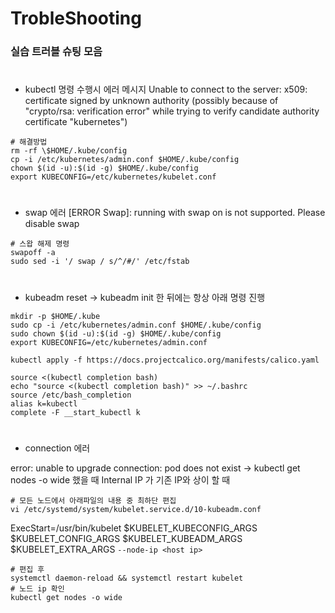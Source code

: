 # TrobleShooting

### 실습 트러블 슈팅 모음  
#
* kubectl 명령 수행시 에러 메시지
Unable to connect to the server: x509: certificate signed by unknown authority (possibly because of "crypto/rsa: verification error" while trying to verify candidate authority certificate "kubernetes")
```
# 해결방법
rm -rf \$HOME/.kube/config
cp -i /etc/kubernetes/admin.conf $HOME/.kube/config
chown $(id -u):$(id -g) $HOME/.kube/config
export KUBECONFIG=/etc/kubernetes/kubelet.conf
```
#
* swap 에러
[ERROR Swap]: running with swap on is not supported. Please disable swap
```
# 스왑 해제 명령
swapoff -a
sudo sed -i '/ swap / s/^/#/' /etc/fstab
```
#
* kubeadm reset -> kubeadm init 한 뒤에는 항상 아래 명령 진행
```
mkdir -p $HOME/.kube
sudo cp -i /etc/kubernetes/admin.conf $HOME/.kube/config
sudo chown $(id -u):$(id -g) $HOME/.kube/config
export KUBECONFIG=/etc/kubernetes/admin.conf
```
```
kubectl apply -f https://docs.projectcalico.org/manifests/calico.yaml
```
```
source <(kubectl completion bash)
echo "source <(kubectl completion bash)" >> ~/.bashrc
source /etc/bash_completion
alias k=kubectl
complete -F __start_kubectl k
```

#
* connection 에러  

error: unable to upgrade connection: pod does not exist
-> kubectl get nodes -o wide 했을 때 Internal IP 가 기존 IP와 상이 할 때
```
# 모든 노드에서 아래파일의 내용 중 최하단 편집
vi /etc/systemd/system/kubelet.service.d/10-kubeadm.conf
```
ExecStart=/usr/bin/kubelet $KUBELET_KUBECONFIG_ARGS $KUBELET_CONFIG_ARGS $KUBELET_KUBEADM_ARGS $KUBELET_EXTRA_ARGS `--node-ip <host ip>`

```
# 편집 후
systemctl daemon-reload && systemctl restart kubelet
# 노드 ip 확인
kubectl get nodes -o wide
```
